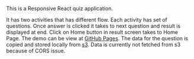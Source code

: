 
This is a Responsive React quiz application.

It has two activities that has different flow.
Each activity has set of questions. Once answer is clicked it takes to next question and result is displayed at end.
Click on Home button in result screen takes to Home Page.
The demo can be view at [GitHub Pages](https://rajeswari-krishnakumar.github.io/QuizApp/).
The data for the question is copied and stored locally from [s3](https://s3.eu-west-2.amazonaws.com/interview.mock.data/payload.json).
Data is currently not fetched from s3 because of CORS issue.
